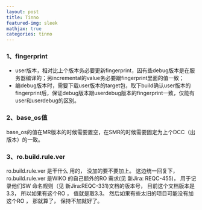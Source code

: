 ```yaml
---
layout: post
title: Tinno
featured-img: sleek
mathjax: true
categories: tinno
---
```


### 1、fingerprint

- user版本，相对比上个版本务必要更新fingerprint，因有些debug版本是在服务器编译的；另incremental的value务必要跟fingerprint里面的值一致；
- 编debug版本时，需要下载user版本的target包，取下build确认user版本的fingerprint后，保证debug版本跟userdebug版本的fingerprint一致，仅能有user和userdebug的区别。



### 2、base_os值

base_os的值在MR版本的时候需要置空，在SMR的时候需要固定为上个DCC（出版本）的一致。





### 3、ro.build.rule.ver

ro.build.rule.ver 是干什么 用的， 没加的要不要加上。 这边统一回复下， ro.build.rule.ver 是WIKO 的自己额外的RO 需求(见 新Jira: REQC-455)， 用于记录他们SW 命名规则（见 新Jira:REQC-331)文档的版本号， 目前这个文档版本是3.3， 所以如果有这个RO ， 值就是取3.3。 然后如果有些太旧的项目可能没有加这个RO ， 那就算了， 保持不加就好了。 